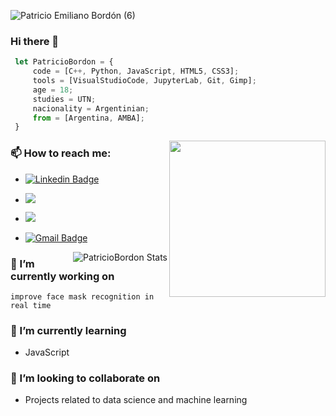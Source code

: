 ![Patricio Emiliano Bordón (6)](https://user-images.githubusercontent.com/95234993/154564005-92ed2ee9-134e-4b65-9075-9fcbf9085339.gif)

### Hi there 👋

```js
 let PatricioBordon = {
     code = [C++, Python, JavaScript, HTML5, CSS3];
     tools = [VisualStudioCode, JupyterLab, Git, Gimp];
     age = 18;
     studies = UTN;
     nacionality = Argentinian;
     from = [Argentina, AMBA];
 }

```
<img align= "right" width= "250" src= "https://pa1.narvii.com/6580/8098c6e9207376889eeb0532d9f5a0723c4d73f5_hq.gif"/>

### 📫 How to reach me:

- [![Linkedin Badge](https://img.shields.io/badge/-Patricio_Bordon_-blue?style=plastic&logo=Linkedin&link=https://www.linkedin.com/in/patricio-bordon-6511981b3/)](https://www.linkedin.com/in/patricio-bordon-6511981b3/)
- [<img src = "https://img.shields.io/badge/instagram-patricio_bordon_-%23E4405F.svg?&style=plastic&logo=instagram">](https://www.instagram.com/patricio_bordon_/?hl=es)
- <img src="https://img.shields.io/badge/Whatsapp-+5491154635022-25D366.svg?logo=whatsapp&style=plastic">
- [![Gmail Badge](https://img.shields.io/badge/-patriciobordon123@gmail.com-c14438?style=plastic&logo=Gmail&link=mailto:patriciobordon123@gmail.com)](mailto:patriciobordon123@gmail.com)


  <img align= "right" src="https://github-readme-stats.vercel.app/api?username=PatricioBordon&show_icons=true" alt="PatricioBordon Stats" />
</a>

### 🔭 I’m currently working on 
``
 improve face mask recognition in real time
``
### 🌱 I’m currently learning 
- JavaScript
### 👯 I’m looking to collaborate on 
- Projects related to data science and machine learning
